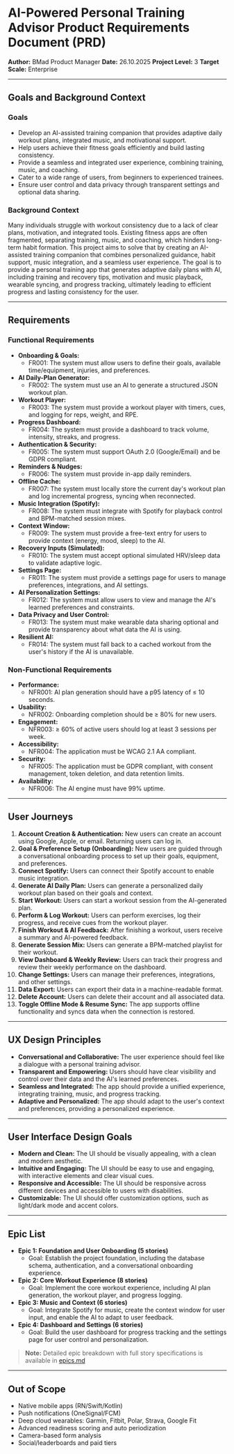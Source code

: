 # AI-Powered Personal Training Advisor Product Requirements Document (PRD)

**Author:** BMad Product Manager
**Date:** 26.10.2025
**Project Level:** 3
**Target Scale:** Enterprise

---

## Goals and Background Context

### Goals

*   Develop an AI-assisted training companion that provides adaptive daily workout plans, integrated music, and motivational support.
*   Help users achieve their fitness goals efficiently and build lasting consistency.
*   Provide a seamless and integrated user experience, combining training, music, and coaching.
*   Cater to a wide range of users, from beginners to experienced trainees.
*   Ensure user control and data privacy through transparent settings and optional data sharing.

### Background Context

Many individuals struggle with workout consistency due to a lack of clear plans, motivation, and integrated tools. Existing fitness apps are often fragmented, separating training, music, and coaching, which hinders long-term habit formation. This project aims to solve that by creating an AI-assisted training companion that combines personalized guidance, habit support, music integration, and a seamless user experience. The goal is to provide a personal training app that generates adaptive daily plans with AI, including training and recovery tips, motivation and music playback, wearable syncing, and progress tracking, ultimately leading to efficient progress and lasting consistency for the user.

---

## Requirements

### Functional Requirements

*   **Onboarding & Goals:**
    *   FR001: The system must allow users to define their goals, available time/equipment, injuries, and preferences.
*   **AI Daily-Plan Generator:**
    *   FR002: The system must use an AI to generate a structured JSON workout plan.
*   **Workout Player:**
    *   FR003: The system must provide a workout player with timers, cues, and logging for reps, weight, and RPE.
*   **Progress Dashboard:**
    *   FR004: The system must provide a dashboard to track volume, intensity, streaks, and progress.
*   **Authentication & Security:**
    *   FR005: The system must support OAuth 2.0 (Google/Email) and be GDPR compliant.
*   **Reminders & Nudges:**
    *   FR006: The system must provide in-app daily reminders.
*   **Offline Cache:**
    *   FR007: The system must locally store the current day's workout plan and log incremental progress, syncing when reconnected.
*   **Music Integration (Spotify):**
    *   FR008: The system must integrate with Spotify for playback control and BPM-matched session mixes.
*   **Context Window:**
    *   FR009: The system must provide a free-text entry for users to provide context (energy, mood, sleep) to the AI.
*   **Recovery Inputs (Simulated):**
    *   FR010: The system must accept optional simulated HRV/sleep data to validate adaptive logic.
*   **Settings Page:**
    *   FR011: The system must provide a settings page for users to manage preferences, integrations, and AI settings.
*   **AI Personalization Settings:**
    *   FR012: The system must allow users to view and manage the AI's learned preferences and constraints.
*   **Data Privacy and User Control:**
    *   FR013: The system must make wearable data sharing optional and provide transparency about what data the AI is using.
*   **Resilient AI:**
    *   FR014: The system must fall back to a cached workout from the user's history if the AI is unavailable.

### Non-Functional Requirements

*   **Performance:**
    *   NFR001: AI plan generation should have a p95 latency of ≤ 10 seconds.
*   **Usability:**
    *   NFR002: Onboarding completion should be ≥ 80% for new users.
*   **Engagement:**
    *   NFR003: ≥ 60% of active users should log at least 3 sessions per week.
*   **Accessibility:**
    *   NFR004: The application must be WCAG 2.1 AA compliant.
*   **Security:**
    *   NFR005: The application must be GDPR compliant, with consent management, token deletion, and data retention limits.
*   **Availability:**
    *   NFR006: The AI engine must have 99% uptime.

---

## User Journeys

1.  **Account Creation & Authentication:** New users can create an account using Google, Apple, or email. Returning users can log in.
2.  **Goal & Preference Setup (Onboarding):** New users are guided through a conversational onboarding process to set up their goals, equipment, and preferences.
3.  **Connect Spotify:** Users can connect their Spotify account to enable music integration.
4.  **Generate AI Daily Plan:** Users can generate a personalized daily workout plan based on their goals and context.
5.  **Start Workout:** Users can start a workout session from the AI-generated plan.
6.  **Perform & Log Workout:** Users can perform exercises, log their progress, and receive cues from the workout player.
7.  **Finish Workout & AI Feedback:** After finishing a workout, users receive a summary and AI-powered feedback.
8.  **Generate Session Mix:** Users can generate a BPM-matched playlist for their workout.
9.  **View Dashboard & Weekly Review:** Users can track their progress and review their weekly performance on the dashboard.
10. **Change Settings:** Users can manage their preferences, integrations, and other settings.
11. **Data Export:** Users can export their data in a machine-readable format.
12. **Delete Account:** Users can delete their account and all associated data.
13. **Toggle Offline Mode & Resume Sync:** The app supports offline functionality and syncs data when the connection is restored.

---

## UX Design Principles

*   **Conversational and Collaborative:** The user experience should feel like a dialogue with a personal training advisor.
*   **Transparent and Empowering:** Users should have clear visibility and control over their data and the AI's learned preferences.
*   **Seamless and Integrated:** The app should provide a unified experience, integrating training, music, and progress tracking.
*   **Adaptive and Personalized:** The app should adapt to the user's context and preferences, providing a personalized experience.

---

## User Interface Design Goals

*   **Modern and Clean:** The UI should be visually appealing, with a clean and modern aesthetic.
*   **Intuitive and Engaging:** The UI should be easy to use and engaging, with interactive elements and clear visual cues.
*   **Responsive and Accessible:** The UI should be responsive across different devices and accessible to users with disabilities.
*   **Customizable:** The UI should offer customization options, such as light/dark mode and accent colors.

---

## Epic List

*   **Epic 1: Foundation and User Onboarding (5 stories)**
    *   Goal: Establish the project foundation, including the database schema, authentication, and a conversational onboarding experience.
*   **Epic 2: Core Workout Experience (8 stories)**
    *   Goal: Implement the core workout experience, including AI plan generation, the workout player, and progress logging.
*   **Epic 3: Music and Context (6 stories)**
    *   Goal: Integrate Spotify for music, create the context window for user input, and enable the AI to adapt to user feedback.
*   **Epic 4: Dashboard and Settings (6 stories)**
    *   Goal: Build the user dashboard for progress tracking and the settings page for user control and personalization.

> **Note:** Detailed epic breakdown with full story specifications is available in [epics.md](./epics.md)

---

## Out of Scope

*   Native mobile apps (RN/Swift/Kotlin)
*   Push notifications (OneSignal/FCM)
*   Deep cloud wearables: Garmin, Fitbit, Polar, Strava, Google Fit
*   Advanced readiness scoring and auto periodization
*   Camera-based form analysis
*   Social/leaderboards and paid tiers
